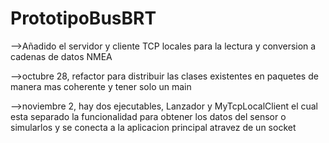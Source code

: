 ﻿# PrototipoBusBRT
-->Añadido el servidor y cliente TCP locales para la lectura y conversion a cadenas de datos NMEA  

-->octubre 28, refactor para distribuir las clases existentes en paquetes de manera mas coherente y tener solo un main

-->noviembre 2, hay dos ejecutables, Lanzador y MyTcpLocalClient el cual esta separado la funcionalidad para obtener los datos del sensor o simularlos y se conecta a la aplicacion principal atravez de un socket
